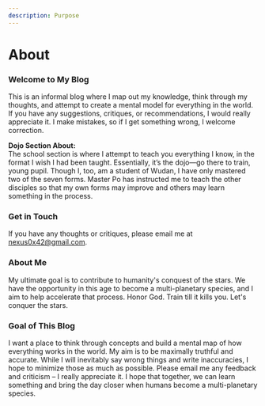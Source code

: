```yaml
---
description: Purpose
---
```


# About

### Welcome to My Blog

This is an informal blog where I map out my knowledge, think through my thoughts, and attempt to create a mental model for everything in the world. If you have any suggestions, critiques, or recommendations, I would really appreciate it. I make mistakes, so if I get something wrong, I welcome correction.



**Dojo Section About:**\
The school section is where I attempt to teach you everything I know, in the format I wish I had been taught. Essentially, it’s the dojo—go there to train, young pupil. Though I, too, am a student of Wudan, I have only mastered two of the seven forms. Master Po has instructed me to teach the other disciples so that my own forms may improve and others may learn something in the process.

### Get in Touch

If you have any thoughts or critiques, please email me at nexus0x42@gmail.com.

### About Me

My ultimate goal is to contribute to humanity's conquest of the stars. We have the opportunity in this age to become a multi-planetary species, and I aim to help accelerate that process. Honor God. Train till it kills you. Let's conquer the stars.

### Goal of This Blog

I want a place to think through concepts and build a mental map of how everything works in the world. My aim is to be maximally truthful and accurate. While I will inevitably say wrong things and write inaccuracies, I hope to minimize those as much as possible. Please email me any feedback and criticism – I really appreciate it. I hope that together, we can learn something and bring the day closer when humans become a multi-planetary species.
